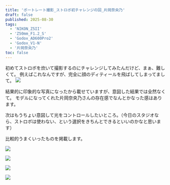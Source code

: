 ```yaml
---
title: 'ポートレート撮影_ストロボ初チャレンジの回_片岡奈央乃'
draft: false
published: 2025-08-30
tags:
  - 'NIKON_Z5II'
  - 'Z50mm_F1.2_S'
  - 'Godox_AD600Pro2'
  - 'Godox_V1-N'
  - '片岡奈央乃'
toc: false
---
```

初めてストロボを炊いて撮影するのにチャレンジしてみたんだけど、まぁ、難しくて。
例えばこれなんですが、完全に顔のディティールを飛ばしてしまってまして。
![](_assets/258_8179.jpg)

結果的に印象的な写真になったから載せていますが、意図した結果では全然なくて。
モデルになってくれた片岡奈央乃さんの存在感でなんとかなった感はあります。

次はもうちょい意図して光をコントロールしたいところ。（今日のスタジオなら、ストロボは使わない、という選択をきちんとできるといいのかなと思います）

比較的うまくいったものを掲載します。

![](_assets/258_8186.jpg)

![](_assets/258_8191.jpg)

![](_assets/258_8250.jpg)

![](_assets/258_8258.jpg)